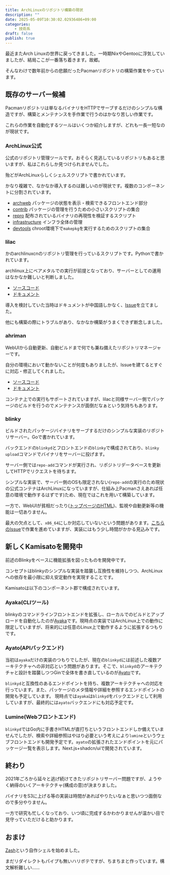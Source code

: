 ```yaml
---
title: ArchLinuxのリポジトリ構築の現状
description: ""
date: 2025-05-09T10:30:02.02936486+09:00
categories:
    - 技術系
draft: false
publish: true
---
```


最近またArch Linuxの世界に戻ってきました。一時期NixやGentooに浮気していましたが、結局ここが一番落ち着きます。故郷。

そんなわけで数年前からの悲願だったPacmanリポジトリの構築作業をやっています。

## 既存のサーバー候補

Pacmanリポジトリは単なるバイナリをHTTPでサーブするだけのシンプルな構造ですが、構築とメンテナンスを手作業で行うのはかなり苦しい作業です。

これらの作業を自動化するツールはいくつか紹介しますが、どれも一長一短なのが現状です。

### ArchLinux公式

公式のリポジトリ管理ツールです。おそらく見逃しているリポジトリもあると思いますが、私はこれらしか見つけられませんでした。

殆どがArchLinuxらしくシェルスクリプトで書かれています。

かなり複雑で、なかなか導入するのは難しいのが現状です。複数のコンポーネントに分割されています。

- [archweb](https://github.com/archlinux/archweb) パッケージの状態を表示・検索できるフロントエンド部分
- [contrib](https://github.com/archlinux/contrib) パッケージの管理を行うための小さいスクリプトの集合
- [repro](https://github.com/archlinux/archlinux-repro) 配布されているバイナリの再現性を検証するスクリプト
- [infrastructure](https://github.com/archlinux/infrastructure) インフラ全体の管理
- [devtools](https://github.com/archlinux/devtools) chroot環境下で`makepkg`を実行するためのスクリプトの集合

### lilac

かのarchlinuxcnのリポジトリ管理を行っているスクリプトです。Pythonで書かれています。

archlinux上にベアメタルでの実行が前提となっており、サーバーとしての運用はなかなか難しいと判断しました。

- [ソースコード](https://github.com/archlinuxcn/lilac)
- [ドキュメント](https://lilac.readthedocs.io/en/latest/index.html)

導入を検討していた当時はドキュメントが中国語しかなく、[Issue](https://github.com/archlinuxcn/lilac/issues/180)を立てました。

他にも構築の際にトラブルがあり、なかなか構築がうまくできず断念しました。

### ahriman

WebUIから自動更新、自動ビルドまで何でも兼ね備えたリポジトリマネージャーです。

自分の環境において動かないことが何度もありましたが、Issueを建てるとすぐに対応・修正してくれました。

- [ソースコード](https://github.com/arcan1s/ahriman)
- [ドキュメント](https://ahriman.readthedocs.io/en/stable/)

コンテナ上での実行もサポートされていますが、lilacと同様サーバー側でパッケージのビルドを行うのでメンテナンスが面倒だなぁという気持ちもあります。

### blinky

ビルドされたパッケージバイナリをサーブするだけのシンプルな実装のリポジトリサーバー。Goで書かれています。

バックエンドの`blinkyd`とフロントエンドの`blinky`で構成されており、`blinky upload`コマンドでバイナリをサーバーに投げます。

サーバー側では`repo-add`コマンドが実行され、リポジトリデータベースを更新してHTTPでリクエストを待ちます。

シンプルな実装で、サーバー側のOSも限定されない(`repo-add`の実行のため現状の公式コンテナはArchLinuxになっていますが、仕組み上Pacmanさえあれば任意の環境で動作するはずです)ため、現在ではこれを用いて構築しています。

一方で、WebUIが貧相だったり([トップページのHTML](https://github.com/BrenekH/blinky/blob/dc156eb662a6f52ab98c41ea792af17ed2e66b8a/cmd/blinkyd/main.go#L161-L198))、監視や自動更新等の機能は一切ありません。

最大の欠点として、`x86_64`にしか対応していないという問題があります。[こちらのIssue](https://github.com/BrenekH/blinky/issues/21)で作業を進めていますが、実装にはもう少し時間がかかる見込みです。

## 新しくKamisatoを開発中

前述のBlinkyをベースに機能拡張を図ったものを開発中です。

コンセプトはblinkyのシンプルな実装を踏襲し互換性を維持しつつ、ArchLinuxへの依存を最小限に抑え安定動作を実現することです。

Kamisatoは以下のコンポーネント郡で構成されています。

### Ayaka(CLIツール)

blinkyのコマンドラインフロントエンドを拡張し、ローカルでのビルドとアップロードを自動化したのが[Ayaka](https://github.com/Hayao0819/Kamisato/tree/master/ayaka)です。現時点の実装ではArchLinux上での動作に限定していますが、将来的には任意のLinux上で動作するように拡張するつもりです。

### Ayato(APIバックエンド)

当初は`ayaka`だけの実装のつもりでしたが、現在の`blinkyd`には前述した複数アーキテクチャへの非対応という問題があります。そこで、`blinkyd`のアーキテクチャと設計を踏襲しつつGinで全体を書き直しているのが[Ayato](https://github.com/Hayao0819/Kamisato/tree/master/ayato)です。

`blinkyd`と互換性のあるエンドポイントを持ち、複数アーキテクチャへの対応を行っています。また、パッケージのメタ情報や詳細を参照するエンドポイントの開発も予定しています。
現時点では`ayaka`は`blinkyd`をバックエンドとして利用していますが、最終的には`ayato`バックエンドにも対応予定です。

### Lumine(Webフロントエンド)

`blinkyd`ではGo内に手書きHTMLが直打ちというフロントエンドしか備えていませんでしたが、検索や詳細参照はやはり必要という考えにより`lumine`というウェブフロントエンドも開発予定です。`ayato`の拡張されたエンドポイントを元にパッケージ一覧を表示します。Next.js+shadcn/uiで開発されています。

## 終わり

2021年ごろから延々と逃げ続けてきたリポジトリサーバー問題ですが、ようやく納得のいくアーキテクチャ(構成の意)が決まりました。

バイナリをS3に上げる等の実装は時間があればやりたいなぁと思いつつ面倒なので多分やりません。

一方で研究も忙しくなっており、いつ頃に完成するかわかりませんが温かい目で見守っていただけると助かります。

## おまけ

[Zash](https://github.com/Hayao0819/zash)という自作シェルを始めました。

まだリダイレクトもパイプも無いハリボテですが、ちまちまと作っています。構文解析難しい……
